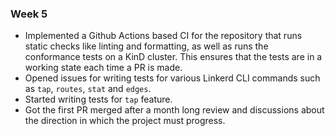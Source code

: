 ### Week 5

- Implemented a Github Actions based CI for the repository that runs static checks like linting and formatting,
as well as runs the conformance tests on a KinD cluster. This ensures that the tests are in a working state
each time a PR is made.
- Opened issues for writing tests for various Linkerd CLI commands such as `tap`, `routes`, `stat` and `edges`.
- Started writing tests for `tap` feature.
- Got the first PR merged after a month long review and discussions about the direction in which the project must
progress.
